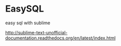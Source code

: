 EasySQL
=======

easy sql with sublime

http://sublime-text-unofficial-documentation.readthedocs.org/en/latest/index.html
